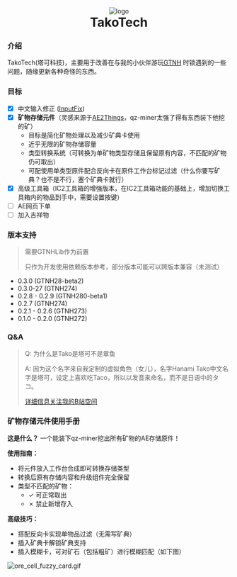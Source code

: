 <div align="center">
  <img alt="logo" src="docs/image/logo.png">
  <h1 align="center" style="margin-top: 0">TakoTech</h1>
</div>

### 介绍

TakoTech(塔可科技)，主要用于改善在与我的小伙伴游玩[GTNH](https://github.com/GTNewHorizons/GT-New-Horizons-Modpack)
时锁遇到的一些问题，随缘更新各种奇怪的东西。

### 目标

- [X] 中文输入修正 ([InputFix](https://github.com/zlainsama/InputFix))
- [X] **矿物存储元件**（灵感来源于[AE2Things](https://github.com/asdflj/AE2Things)，qz-miner太强了得有东西装下他挖的矿）
  - 目标是简化矿物处理以及减少矿典卡使用
  - 近乎无限的矿物存储容量
  - 类型转换系统（可转换为单矿物类型存储且保留原有内容，不匹配的矿物仍可取出）
  - 可配使用单类型原件配合反向卡在原件工作台标记过滤（什么你要写矿典？也不是不行，塞个矿典卡就行）
- [X] 高级工具箱（IC2工具箱的增强版本，在IC2工具箱功能的基础上，增加切换工具箱内的物品到手中，需要设置按键）
- [ ] AE网页下单
- [ ] 加入吉祥物

### 版本支持

> 需要GTNHLib作为前置
>
> 只作为开发使用依赖版本参考，部分版本可能可以跨版本兼容（未测试）

- 0.3.0 (GTNH28-beta2)
- 0.3.0-27 (GTNH274)
- 0.2.8 - 0.2.9 (GTNH280-beta1)
- 0.2.7 (GTNH274)
- 0.2.1 - 0.2.6 (GTNH273)
- 0.1.0 - 0.2.0 (GTNH272)

### Q&A

> Q: 为什么是Tako是塔可不是章鱼
>
> A: 因为这个名字来自我定制的虚拟角色（女儿），名字Hanami Tako中文名字是塔可，设定上喜欢吃Taco，所以以发音来命名，而不是日语中的タコ。
>
> [详细信息关注我的B站空间](https://space.bilibili.com/7742198?spm_id_from=333.1007.0.0)

### 矿物存储元件使用手册

**这是什么？**
一个能装下qz-miner挖出所有矿物的AE存储原件！

**使用指南：**

- 将元件放入工作台合成即可转换存储类型
- 转换后原有存储内容和升级组件完全保留
- 类型不匹配的矿物：
  - ✓ 可正常取出
  - ✗ 禁止新增存入

**高级技巧：**

- 搭配反向卡实现单物品过滤（无需写矿典）
- 插入矿典卡解锁矿典支持
- 插入模糊卡，可对矿石（包括粗矿）进行模糊匹配（如下图）

![ore_cell_fuzzy_card.gif](docs/image/ore_cell_fuzzy_card.gif)
